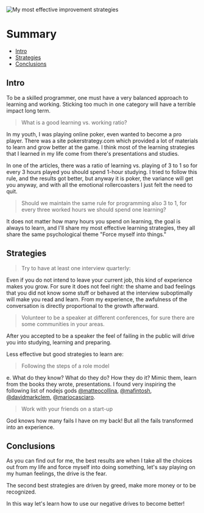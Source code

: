 <img class="img-fluid" src="https://s3.eu-central-1.amazonaws.com/alxolr-images-bk328/my-most-effective-improvement-strategies.jpeg" alt="My most effective improvement strategies"/>

# Summary

- [Intro](#intro)
- [Strategies](#strategies)
- [Conclusions](#conclusions)

## Intro

To be a skilled programmer, one must have a very balanced approach to learning and working. Sticking too much in one category will have a terrible impact long term.


> What is a good learning vs. working ratio?

In my youth, I was playing online poker, even wanted to become a pro player.  There was a site pokerstrategy.com which provided a lot of materials to learn and grow better at the game. I think most of the learning strategies that I learned in my life come from there's presentations and studies.

In one of the articles, there was a ratio of learning vs. playing of 3 to 1 so for every 3 hours played you should spend 1-hour studying. I tried to follow this rule, and the results got better, but anyway it is poker, the variance will get you anyway, and with all the emotional rollercoasters I just felt the need to quit.    

> Should we maintain the same rule for programming also 3 to 1, for every three worked hours we should spend one learning?

It does not matter how many hours you spend on learning, the goal is always to learn, and I'll share my  most effective learning strategies, they all share the same psychological theme "Force myself into things."

## Strategies

> Try to have at least one interview quarterly:

Even if you do not intend to leave your current job, this kind of experience makes you grow.  For sure it does not feel right: the shame and bad feelings that you did not know some stuff or behaved at the interview suboptimally will make you read and learn. From my experience, the awfulness of the conversation is directly proportional to the growth afterward.

>  Volunteer to be a speaker at different conferences, for sure there are some communities in your areas.

After you accepted to be a speaker the feel of failing in the public will drive you into studying, learning and preparing.

Less effective but good strategies to learn are:

> Following  the steps of a role model

e. What do they know? What do they do?  How they do it? Mimic them, learn from the books they wrote, presentations. I found very inspiring the following list of nodejs gods [@matteocollina](https://twitter.com/matteocollina), [@mafintosh](https://twitter.com/mafintosh), [@davidmarkclem](https://twitter.com/davidmarkclem), [@mariocasciaro](https://twitter.com/mariocasciaro).

> Work with your friends on a start-up

God knows how many fails I have on my back! But all the fails transformed into an experience.

## Conclusions

As you can find out for me, the best results are when I take all the choices out from my life and force myself into doing something, let's say playing on my human feelings, the drive is the fear.

The second best strategies are driven by greed, make more money or to be recognized. 

In this way let's learn how to use our negative drives to become better!